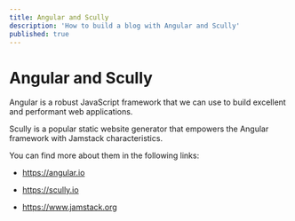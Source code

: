 ```yaml
---
title: Angular and Scully
description: 'How to build a blog with Angular and Scully'
published: true
---
```


# Angular and Scully
Angular is a robust JavaScript framework that we can use to build excellent and performant web applications.

Scully is a popular static website generator that empowers the Angular framework with Jamstack characteristics.

You can find more about them in the following links:

- https://angular.io

- https://scully.io

- https://www.jamstack.org
